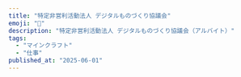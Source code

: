 ```yaml
---
title: "特定非営利活動法人 デジタルものづくり協議会"
emoji: "💼"
description: "特定非営利活動法人 デジタルものづくり協議会（アルバイト）"
tags:
  - "マインクラフト"
  - "仕事"
published_at: "2025-06-01"
---
```

